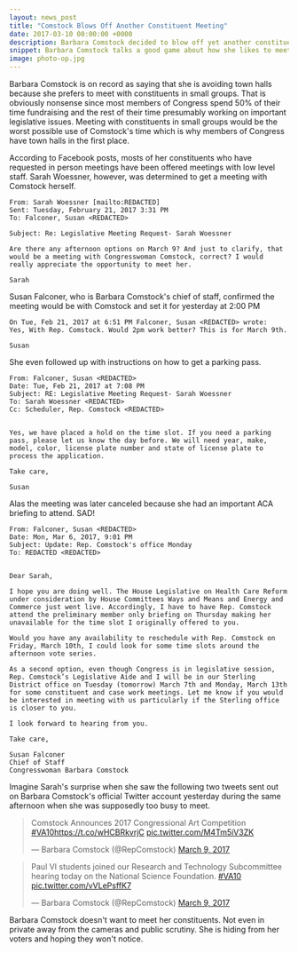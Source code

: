 ```yaml
---
layout: news_post
title: "Comstock Blows Off Another Constituent Meeting"
date: 2017-03-10 00:00:00 +0000
description: Barbara Comstock decided to blow off yet another constituent meeting. This time it was for a photo op.
snippet: Barbara Comstock talks a good game about how she likes to meet with constituents in small groups but she cancelled one yesterday for a photo op.
image: photo-op.jpg
---
```


Barbara Comstock is on record as saying that she is avoiding town halls because she prefers to meet with constituents in small groups. That is obviously nonsense since most members of Congress spend 50% of their time fundraising and the rest of their time presumably working on important legislative issues. Meeting with constituents in small groups would be the worst possible use of Comstock's time which is why members of Congress have town halls in the first place.

According to Facebook posts, mosts of her constituents who have requested in person meetings have been offered meetings with low level staff. Sarah Woessner, however, was determined to get a meeting with Comstock herself.

```
From: Sarah Woessner [mailto:REDACTED]
Sent: Tuesday, February 21, 2017 3:31 PM
To: Falconer, Susan <REDACTED>

Subject: Re: Legislative Meeting Request- Sarah Woessner

Are there any afternoon options on March 9? And just to clarify, that would be a meeting with Congresswoman Comstock, correct? I would really appreciate the opportunity to meet her.

Sarah
```

Susan Falconer, who is Barbara Comstock's chief of staff, confirmed the meeting would be with Comstock and set it for yesterday at 2:00 PM

```
On Tue, Feb 21, 2017 at 6:51 PM Falconer, Susan <REDACTED> wrote:
Yes, With Rep. Comstock. Would 2pm work better? This is for March 9th.

Susan
```

She even followed up with instructions on how to get a parking pass.

```
From: Falconer, Susan <REDACTED>
Date: Tue, Feb 21, 2017 at 7:08 PM
Subject: RE: Legislative Meeting Request- Sarah Woessner
To: Sarah Woessner <REDACTED>
Cc: Scheduler, Rep. Comstock <REDACTED>


Yes, we have placed a hold on the time slot. If you need a parking pass, please let us know the day before. We will need year, make, model, color, license plate number and state of license plate to process the application.

Take care,

Susan
```

Alas the meeting was later canceled because she had an important ACA briefing to attend. SAD!

```
From: Falconer, Susan <REDACTED>
Date: Mon, Mar 6, 2017, 9:01 PM
Subject: Update: Rep. Comstock's office Monday
To: REDACTED <REDACTED>


Dear Sarah,

I hope you are doing well. The House Legislative on Health Care Reform under consideration by House Committees Ways and Means and Energy and Commerce just went live. Accordingly, I have to have Rep. Comstock attend the preliminary member only briefing on Thursday making her unavailable for the time slot I originally offered to you.

Would you have any availability to reschedule with Rep. Comstock on Friday, March 10th, I could look for some time slots around the afternoon vote series.

As a second option, even though Congress is in legislative session, Rep. Comstock’s Legislative Aide and I will be in our Sterling District office on Tuesday (tomorrow) March 7th and Monday, March 13th for some constituent and case work meetings. Let me know if you would be interested in meeting with us particularly if the Sterling office is closer to you.

I look forward to hearing from you.

Take care,

Susan Falconer
Chief of Staff
Congresswoman Barbara Comstock
```

Imagine Sarah's surprise when she saw the following two tweets sent out on Barbara Comstock's official Twitter account yesterday during the same afternoon when she was supposedly too busy to meet.

<blockquote class="twitter-tweet" data-lang="en"><p lang="en" dir="ltr">Comstock Announces 2017 Congressional Art Competition <a href="https://twitter.com/hashtag/VA10?src=hash">#VA10</a><a href="https://t.co/wHCBRkvrjC">https://t.co/wHCBRkvrjC</a> <a href="https://t.co/M4Tm5iV3ZK">pic.twitter.com/M4Tm5iV3ZK</a></p>&mdash; Barbara Comstock (@RepComstock) <a href="https://twitter.com/RepComstock/status/839926738570383360">March 9, 2017</a></blockquote>
<script async src="//platform.twitter.com/widgets.js" charset="utf-8"></script>

<blockquote class="twitter-tweet" data-lang="en"><p lang="en" dir="ltr">Paul VI students joined our Research and Technology Subcommittee hearing today on the National Science Foundation. <a href="https://twitter.com/hashtag/VA10?src=hash">#VA10</a> <a href="https://t.co/vVLePsffK7">pic.twitter.com/vVLePsffK7</a></p>&mdash; Barbara Comstock (@RepComstock) <a href="https://twitter.com/RepComstock/status/839891866095071234">March 9, 2017</a></blockquote>
<script async src="//platform.twitter.com/widgets.js" charset="utf-8"></script>

Barbara Comstock doesn't want to meet her constituents. Not even in private away from the cameras and public scrutiny. She is hiding from her voters and hoping they won't notice.
